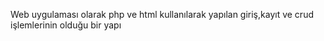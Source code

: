 Web uygulaması olarak php ve html kullanılarak yapılan giriş,kayıt ve crud işlemlerinin olduğu bir yapı
